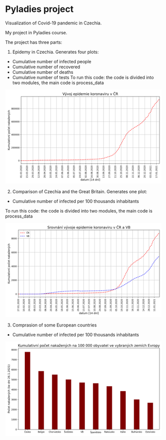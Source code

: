 # Pyladies project

Visualization of Covid-19 pandemic in Czechia.

My project in Pyladies course.


The project has three parts:

1.	Epidemy in Czechia. Generates four plots: 

-	Cumulative number of infected people 
-	Cumulative number of recovered 
-	Cumulative number of deaths
-	Cumulative number of tests
 To run this code: the code is divided into two modules, the main code is process_data

![screenshot](kumulativni_pocet_nakazenych_chart.png?raw=true "FIGURE")

2.	Comparison of Czechia and the Great Britain. Generates one plot:
-	Cumulative number of infected per 100 thousands inhabitants 

To run this code: the code is divided into two modules, the main code is process_data

![screenshot](kumulativni_pocet_nakazenych_chart_CZ_GB.png?raw=true "FIGURE")

3.	Comprasion of some European countries 
-	Cumulative number of infected per 100 thousands inhabitants 

![screenshot](bar_plot.png?raw=true "FIGURE") 
